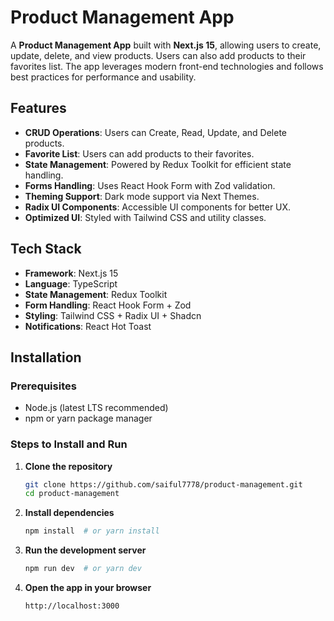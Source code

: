 # Product Management App

A **Product Management App** built with **Next.js 15**, allowing users to create, update, delete, and view products. Users can also add products to their favorites list. The app leverages modern front-end technologies and follows best practices for performance and usability.

## Features

- **CRUD Operations**: Users can Create, Read, Update, and Delete products.
- **Favorite List**: Users can add products to their favorites.
- **State Management**: Powered by Redux Toolkit for efficient state handling.
- **Forms Handling**: Uses React Hook Form with Zod validation.
- **Theming Support**: Dark mode support via Next Themes.
- **Radix UI Components**: Accessible UI components for better UX.
- **Optimized UI**: Styled with Tailwind CSS and utility classes.

## Tech Stack

- **Framework**: Next.js 15
- **Language**: TypeScript
- **State Management**: Redux Toolkit
- **Form Handling**: React Hook Form + Zod
- **Styling**: Tailwind CSS + Radix UI + Shadcn
- **Notifications**: React Hot Toast

## Installation

### Prerequisites

- Node.js (latest LTS recommended)
- npm or yarn package manager

### Steps to Install and Run

1. **Clone the repository**
   ```sh
   git clone https://github.com/saiful7778/product-management.git
   cd product-management
   ```
2. **Install dependencies**
   ```sh
   npm install  # or yarn install
   ```
3. **Run the development server**
   ```sh
   npm run dev  # or yarn dev
   ```
4. **Open the app in your browser**
   ```
   http://localhost:3000
   ```
